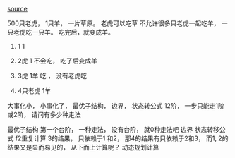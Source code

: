 [source](https://juejin.im/post/5c5ba697f265da2d8b6319f6)

500只老虎， 1只羊， 一片草原。 老虎可以吃草 不允许很多只老虎一起吃羊， 一只老虎吃一只羊。 吃完后，就变成羊。   

1. 1  1

2. 2虎   1
  不会吃， 吃了后变成羊

3. 3虎  1羊
  吃  ， 没有老虎吃

4. 4只老虎  1羊

大事化小， 小事化了， 最优子结构， 边界， 状态转公式
12阶， 一步只能走1阶或2阶， 请问有多少种走法

最优子结构
第一个台阶， 一种走法， 没有台阶， 就0种走法吧
边界
状态转移公式
f2重复计算
3的结果， 只依赖于1 和2， 那4的结果有只依赖于2和3， 而1, 2的结果又是显而易见的， 从下而上计算呢？
动态规划计算


